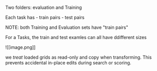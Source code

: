 Two folders: evaluation and Training


Each task has
    - train pairs 
    - test pairs


NOTE: both Training and Evaluation sets have "train pairs"


For a Tasks, the train and test examles can all have ddifferent sizes

![[image.png]]

we *treat* loaded grids as read-only and copy when transforming. This prevents accidental in-place edits during search or scoring.